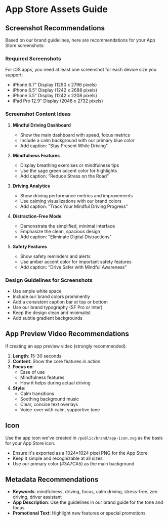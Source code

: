 # App Store Assets Guide

## Screenshot Recommendations

Based on our brand guidelines, here are recommendations for your App Store screenshots:

### Required Screenshots

For iOS apps, you need at least one screenshot for each device size you support:
- iPhone 6.7" Display (1290 x 2796 pixels)
- iPhone 6.5" Display (1242 x 2688 pixels)
- iPhone 5.5" Display (1242 x 2208 pixels)
- iPad Pro 12.9" Display (2048 x 2732 pixels)

### Screenshot Content Ideas

1. **Mindful Driving Dashboard**
   - Show the main dashboard with speed, focus metrics
   - Include a calm background with our primary blue color
   - Add caption: "Stay Present While Driving"

2. **Mindfulness Features**
   - Display breathing exercises or mindfulness tips
   - Use the sage green accent color for highlights
   - Add caption: "Reduce Stress on the Road"

3. **Driving Analytics**
   - Show driving performance metrics and improvements
   - Use calming visualizations with our brand colors
   - Add caption: "Track Your Mindful Driving Progress"

4. **Distraction-Free Mode**
   - Demonstrate the simplified, minimal interface
   - Emphasize the clean, spacious design
   - Add caption: "Eliminate Digital Distractions"

5. **Safety Features**
   - Show safety reminders and alerts
   - Use amber accent color for important safety features
   - Add caption: "Drive Safer with Mindful Awareness"

### Design Guidelines for Screenshots

- Use ample white space
- Include our brand colors prominently
- Add a consistent caption bar at top or bottom
- Use our brand typography (SF Pro or Inter)
- Keep the design clean and minimalist
- Add subtle gradient backgrounds

## App Preview Video Recommendations

If creating an app preview video (strongly recommended):

1. **Length**: 15-30 seconds
2. **Content**: Show the core features in action
3. **Focus on**: 
   - Ease of use
   - Mindfulness features
   - How it helps during actual driving
4. **Style**:
   - Calm transitions
   - Soothing background music
   - Clear, concise text overlays
   - Voice-over with calm, supportive tone

## Icon

Use the app icon we've created in `/public/brand/app-icon.svg` as the basis for your App Store icon.

- Ensure it's exported as a 1024×1024 pixel PNG for the App Store
- Keep it simple and recognizable at all sizes
- Use our primary color (#3A7CA5) as the main background

## Metadata Recommendations

- **Keywords**: mindfulness, driving, focus, calm driving, stress-free, zen driving, driver assistant
- **App Description**: Use the guidelines in our brand guide for the tone and focus
- **Promotional Text**: Highlight new features or special promotions 
